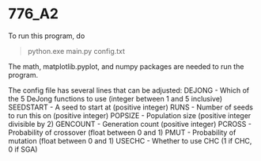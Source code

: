 # 776_A2
 
To run this program, do 
> python.exe main.py config.txt

The math, matplotlib.pyplot, and numpy packages are needed to run the program.

The config file has several lines that can be adjusted:
DEJONG - Which of the 5 DeJong functions to use (integer between 1 and 5 inclusive)
SEEDSTART - A seed to start at (positive integer)
RUNS - Number of seeds to run this on (positive integer)
POPSIZE - Population size (positive integer divisible by 2)
GENCOUNT - Generation count (positive integer)
PCROSS - Probability of crossover (float between 0 and 1)
PMUT - Probability of mutation (float between 0 and 1)
USECHC - Whether to use CHC (1 if CHC, 0 if SGA)